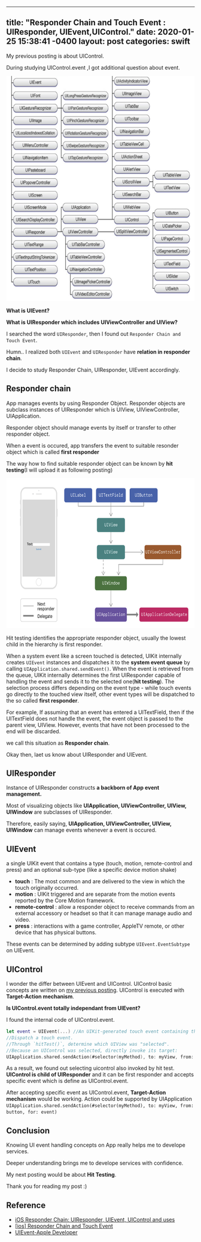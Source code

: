 
---
title: "Responder Chain and Touch Event : UIResponder, UIEvent,UIControl."
date: 2020-01-25 15:38:41 -0400
layout: post
categories: swift
---

My previous posting is about UIControl.

During studying UIControl.event ,I got additional question about event.

<img src="/images/responder/responder1.png" width="600" height="600">

__What is UIEvent?__

__What is UIResponder which includes UIViewController and UIView?__

I searched the word `UIResponder`, then I found out `Responder Chain and Touch Event`.

Humn.. I realized both `UIEvent` and `UIResponder` have __relation in responder chain__.

I decide to study Responder Chain, UIResponder, UIEvent accordingly.

## Responder chain
App manages events by using Responder Object. 
Responder objects are subclass instances of UIResponder which is UIView, UIViewController, UIApplication.

Responder object should manage events by itself or transfer to other responder object.

When a event is occured, app transfers the event to suitable resonder object which is called __first responder__

The way how to find suitable responder object can be known by __hit testing__(I will upload it as  following posting)

<img src="/images/responder/responder2.png" width="600" height="400">

Hit testing identifies the appropriate responder object, usually the lowest child in the hierarchy is first responder.

When a system event like a screen touched is detected, UIKit internally creates `UIEvent` instances and dispatches it to the __system event queue__ by calling `UIApplication.shared.sendEvent()`. When the event is retrieved from the queue, UIKit internally determines the first UIResponder capable of handling the event and sends it to the selected one(__hit testing__). The selection process differs depending on the event type - while touch events go directly to the touched view itself, other event types will be dispatched to the so called __first responder__.

For example, If assuming that an event has entered a UITextField, then if the UITextField does not handle the event, the event object is passed to the parent view, UIView. However, events that have not been processed to the end will be discarded.

we call this situation as __Responder chain__.

Okay then, laet us know about UIResponder and UIEvent. 


## UIResponder
Instance of UIResponder constructs __a backborn of App event management.__

Most of visualizing objects like __UIApplication, UIViewController, UIView, UIWindow__ are subclasses of  UIResponder.

Therefore, easily saying, __UIApplication, UIViewController, UIView, UIWindow__  can manage events whenever a event is occured.


## UIEvent
a single UIKit event that contains a type (touch, motion, remote-control and press) and an optional sub-type (like a specific device motion shake)

- __touch__ : The most common and are delivered to the view in which the touch originally occurred.
- __motion__ :  UIKit triggered and are separate from the motion events reported by the Core Motion framework.
- __remote-control__ :  allow a responder object to receive commands from an external accessory or headset so that it can manage manage audio and video.
- __press__ : interactions with a game controller, AppleTV remote, or other device that has physical buttons. 

These events can be determined by adding subtype `UIEvent.EventSubtype` on UIEvent.

## UIControl
I wonder the differ between UIEvent and UIControl. UIControl basic concepts are written on [my previous posting](https://dev-wd.github.io/swift/uicontrol/). UIControl is executed with __Target-Action mechanism__.

__Is UIControl.event totally independant from UIEvent?__

I found the internal code of UIControl.event. 

```swift
let event = UIEvent(...) //An UIKit-generated touch event containing the touch position and properties.
//Dispatch a touch event.
//Through `hitTest()`, determine which UIView was "selected".
//Because an UIControl was selected, directly invoke its target:
UIApplication.shared.sendAction(#selector(myMethod), to: myView, from: button, for: event)
```
As a result, we found out selecting uicontrol also invoked by hit test.
__UIControl is child of UIResponder__ and it can be first responder and accepts specific event which is define as UIControl.event.

After accepting specific event as UIControl.event, __Target-Action mechanism__ would be working.
Action could be supported by UIApplication `UIApplication.shared.sendAction(#selector(myMethod), to: myView, from: button, for: event)`

## Conclusion
Knowing UI event handling concepts on App really helps me to develope services.

Deeper understanding brings me to develope services with confidence.

My next posting would be about __Hit Testing__.

Thank you for reading my post :) 

## Reference
- [iOS Responder Chain: UIResponder, UIEvent, UIControl and uses](https://swiftrocks.com/understanding-the-ios-responder-chain.html)
- [[ios] Responder Chain and Touch Event](https://baked-corn.tistory.com/129)
- [UIEvent-Apple Developer](https://developer.apple.com/documentation/uikit/uievent)

